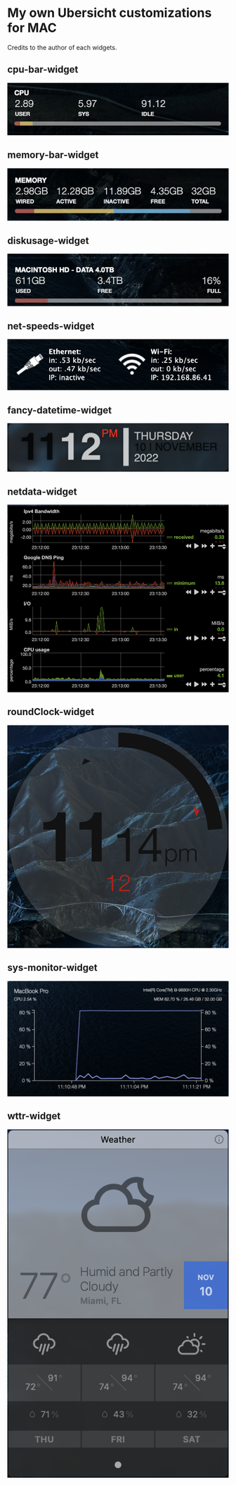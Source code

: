 # My own Ubersicht customizations for MAC
<html>
  <head>
  </head>
  <body>
    <p>Credits to the author of each widgets.</p>
    <p><h2>cpu-bar-widget</h2><img src=cpu-bar-widget.png/></p>
    <p><h2>memory-bar-widget</h2><img src=memory-bar-widget.png/></p>
    <p><h2>diskusage-widget</h2><img src=diskusage-widget.png/></p>
    <p><h2>net-speeds-widget</h2><img src=net-speeds-widget.png/></p>
    <p><h2>fancy-datetime-widget</h2><img src=fancy-datetime-widget.png/></p>
    <p><h2>netdata-widget</h2><img src=netdata-widget.png/></p>
    <p><h2>roundClock-widget</h2><img src=roundClock-widget.png/></p>
    <p><h2>sys-monitor-widget</h2><img src=sys-monitor-widget.png/></p>
    <p><h2>wttr-widget</h2><img src=wttr-widget.png/></p>
  </body>
</html>
